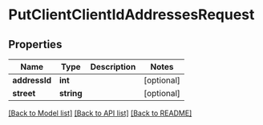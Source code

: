 # PutClientClientIdAddressesRequest

## Properties
Name | Type | Description | Notes
------------ | ------------- | ------------- | -------------
**addressId** | **int** |  | [optional] 
**street** | **string** |  | [optional] 

[[Back to Model list]](../../README.md#documentation-for-models) [[Back to API list]](../../README.md#documentation-for-api-endpoints) [[Back to README]](../../README.md)

